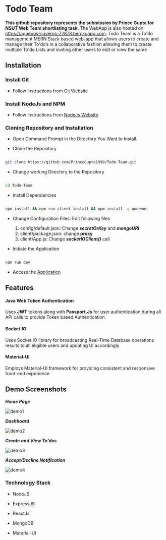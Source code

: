 
# Todo Team

  

**This github repository represents the submission by Prince Gupta for NSUT Web Team shortlisting task**. The WebApp is also hosted on https://aqueous-caverns-72878.herokuapp.com. Todo Team is a To'do management MERN Stack based web-app that allows users to create and manage their To'do’s in a collaborative fashion allowing them to create multiple To'do Lists and inviting other users to edit or view the same
  
## Installation

  

### Install Git

* Follow instructions from [Git Website](https://git-scm.com/downloads)

  

### Install NodeJs and NPM

* Follow instructions from [NodeJs Website](https://nodejs.org/en/download/)

    
### Cloning Repository and Installation

* Open Command Prompt in the Directory You Want to Install.

* Clone the Repository

```bash

git clone https://github.com/PrinceGupta1999/Todo-Team.git

```

* Change working Directory to the Repository

```bash

cd Todo-Team

```

* Install Dependencies

```bash

npm install && npm run client-install && npm install -g nodemon

```
 * Change Configuration Files: Edit following files
    1. config/default.json: Change ***secretOrKey*** and ***mongoURI***
    2. client/package.json: change **proxy**
    3. client/App.js: Change ***socketIOClient()*** call

* Initiate the Application
```bash

npm run dev

```

* Access the [Application](http://localhost:3000)

  


## Features

#### Java Web Token Authentication

Uses **JWT** tokens along with **Passport.Js** for user authentication during all API calls to provide Token based Authentication.

#### Socket.IO

Uses Socket.IO library for broadcasting Real-Time Database operations results to all eligible users and updating UI accordingly

#### Material-UI

Employs Material-UI framework for providing consistent and responsive  front-end experience

## Demo Screenshots

***Home Page***

![demo1](https://github.com/PrinceGupta1999/Todo-Team/blob/master/screenshots/home.png)

  
  

***Dashboard***

![demo2](https://github.com/PrinceGupta1999/Todo-Team/blob/master/screenshots/dashboard.png)

  
  

***Create and View To'dos***

![demo3](https://github.com/PrinceGupta1999/Todo-Team/blob/master/screenshots/todo.png)

  
  

***Accept/Decline Notification***

![demo4](https://github.com/PrinceGupta1999/Todo-Team/blob/master/screenshots/notification.png)



### Technology Stack

* NodeJS

* ExpressJS

* ReactJs

* MongoDB

* Material-UI  



